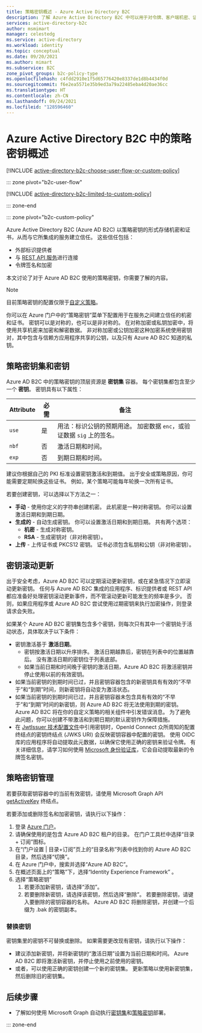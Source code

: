 ```yaml
---
title: 策略密钥概述 - Azure Active Directory B2C
description: 了解 Azure Active Directory B2C 中可以用于对令牌、客户端机密、证书和密码进行签名和验证的加密策略密钥的类型。
services: active-directory-b2c
author: msmimart
manager: celestedg
ms.service: active-directory
ms.workload: identity
ms.topic: conceptual
ms.date: 09/20/2021
ms.author: mimart
ms.subservice: B2C
zone_pivot_groups: b2c-policy-type
ms.openlocfilehash: c4fdd2910e1f5d65776420e8337de1d8b4434f0d
ms.sourcegitcommit: f6e2ea5571e35b9ed3a79a22485eba4d20ae36cc
ms.translationtype: HT
ms.contentlocale: zh-CN
ms.lasthandoff: 09/24/2021
ms.locfileid: "128596460"
---
```

# <a name="overview-of-policy-keys-in-azure-active-directory-b2c"></a>Azure Active Directory B2C 中的策略密钥概述

[!INCLUDE [active-directory-b2c-choose-user-flow-or-custom-policy](../../includes/active-directory-b2c-choose-user-flow-or-custom-policy.md)]

::: zone pivot="b2c-user-flow"

[!INCLUDE [active-directory-b2c-limited-to-custom-policy](../../includes/active-directory-b2c-limited-to-custom-policy.md)]

::: zone-end

::: zone pivot="b2c-custom-policy"

Azure Active Directory B2C (Azure AD B2C) 以策略密钥的形式存储机密和证书，从而与它所集成的服务建立信任。 这些信任包括：

- 外部标识提供者
- 与 [REST API 服务](restful-technical-profile.md)进行连接
- 令牌签名和加密

 本文讨论了对于 Azure AD B2C 使用的策略密钥，你需要了解的内容。

> [!NOTE]
> 目前策略密钥的配置仅限于[自定义策略](./user-flow-overview.md)。

你可以在 Azure 门户中的“策略密钥”菜单下配置用于在服务之间建立信任的机密和证书。 密钥可以是对称的，也可以是非对称的。 在对称加密或私钥加密中，将使用共享机密来加密和解密数据。 非对称加密或公钥加密这种加密系统使用密钥对，其中包含与信赖方应用程序共享的公钥，以及只有 Azure AD B2C 知道的私钥。

## <a name="policy-keyset-and-keys"></a>策略密钥集和密钥

Azure AD B2C 中的策略密钥的顶层资源是 **密钥集** 容器。 每个密钥集都包含至少一个 **密钥**。 密钥具有以下属性：

| Attribute |  必需 | 备注 |
| --- | --- |--- |
| `use` | 是 | 用法：标识公钥的预期用途。 加密数据 `enc`，或验证数据 `sig` 上的签名。|
| `nbf`| 否 | 激活日期和时间。 |
| `exp`| 否 | 到期日期和时间。 |

建议你根据自己的 PKI 标准设置密钥激活和到期值。 出于安全或策略原因，你可能需要定期轮换这些证书。 例如，某个策略可能每年轮换一次所有证书。

若要创建密钥，可以选择以下方法之一：

- **手动** - 使用你定义的字符串创建机密。 此机密是一种对称密钥。 你可以设置激活日期和到期日期。
- **生成的** - 自动生成密钥。 你可以设置激活日期和到期日期。 共有两个选项：
  - **机密** - 生成对称密钥。
  - **RSA** - 生成密钥对（非对称密钥）。
- **上传** - 上传证书或 PKCS12 密钥。 证书必须包含私钥和公钥（非对称密钥）。

## <a name="key-rollover"></a>密钥滚动更新

出于安全考虑，Azure AD B2C 可以定期滚动更新密钥，或在紧急情况下立即滚动更新密钥。 任何与 Azure AD B2C 集成的应用程序、标识提供者或 REST API 都应准备好处理密钥滚动更新事件，而不管滚动更新可能发生的频率是多少。 否则，如果应用程序或 Azure AD B2C 尝试使用过期密钥来执行加密操作，则登录请求会失败。

如果某个 Azure AD B2C 密钥集包含多个密钥，则每次只有其中一个密钥处于活动状态，具体取决于以下条件：

- 密钥激活基于 **激活日期**。
  - 密钥按激活日期以升序排序。 激活日期越靠后，密钥在列表中的位置越靠后。 没有激活日期的密钥位于列表底部。
  - 如果当前日期和时间晚于密钥的激活日期，Azure AD B2C 将激活密钥并停止使用以前的有效密钥。
- 如果当前密钥的到期时间已过，并且密钥容器包含的新密钥具有有效的“不早于”和“到期”时间，则新密钥将自动变为激活状态。 
- 如果当前密钥的到期时间已过，并且密钥容器未包含具有有效的“不早于”和“到期”时间的新密钥，则 Azure AD B2C 将无法使用到期的密钥。   Azure AD B2C 将在你的自定义策略的相关组件中引发错误消息。 为了避免此问题，你可以创建不带激活和到期日期的默认密钥作为保障措施。
- 在 [JwtIssuer 技术配置文件](./jwt-issuer-technical-profile.md)中引用密钥时，OpenId Connect 众所周知的配置终结点的密钥终结点 (JWKS URI) 会反映密钥容器中配置的密钥。 使用 OIDC 库的应用程序将自动提取此元数据，以确保它使用正确的密钥来验证令牌。 有关详细信息，请学习如何使用 [Microsoft 身份验证库](../active-directory/develop/msal-b2c-overview.md)，它会自动提取最新的令牌签名密钥。

## <a name="policy-key-management"></a>策略密钥管理

若要获取密钥容器中的当前有效密钥，请使用 Microsoft Graph API [getActiveKey](/graph/api/trustframeworkkeyset-getactivekey) 终结点。

若要添加或删除签名和加密密钥，请执行以下操作：

1. 登录 [Azure 门户](https://portal.azure.com)。
1. 请确保使用的是包含 Azure AD B2C 租户的目录。 在门户工具栏中选择“目录 + 订阅”图标。
1. 在“门户设置 | 目录+订阅”页上的“目录名称”列表中找到你的 Azure AD B2C 目录，然后选择“切换”。
1. 在 Azure 门户中，搜索并选择“Azure AD B2C”。
1. 在概述页面上的“策略”下，选择“Identity Experience Framework” 。
1. 选择“策略密钥” 
    1. 若要添加新密钥，请选择“添加”。
    1. 若要删除新密钥，请选择该密钥，然后选择“删除”。 若要删除密钥，请键入要删除的密钥容器的名称。 Azure AD B2C 将删除密钥，并创建一个后缀为 .bak 的密钥副本。

### <a name="replace-a-key"></a>替换密钥

密钥集里的密钥不可替换或删除。 如果需要更改现有密钥，请执行以下操作：

- 建议添加新密钥，并将新密钥的“激活日期”设置为当前日期和时间。 Azure AD B2C 即将激活新密钥，并停止使用之前使用的密钥。
- 或者，可以使用正确的密钥创建一个新的密钥集。 更新策略以使用新密钥集，然后删除旧的密钥集。 

## <a name="next-steps"></a>后续步骤

- 了解如何使用 Microsoft Graph 自动执行[密钥集](microsoft-graph-operations.md#trust-framework-policy-keyset)和[策略密钥](microsoft-graph-operations.md#trust-framework-policy-key)部署。

::: zone-end
